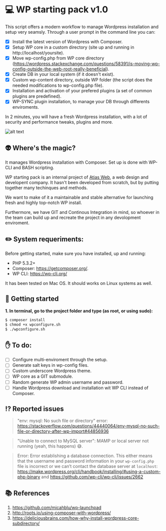 :computer: WP starting pack v1.0
============

This script offers a modern workflow to manage Wordpress installation and setup very seamsly. Through a user prompt in the command line you can:

- [x] Install the latest version of Wordpress with Composer.
- [x] Setup WP core in a custom directory (site up and running in http://localhost/yoursite).
- [x] Move wp-config.php from WP core  directory (https://wordpress.stackexchange.com/questions/58391/is-moving-wp-config-outside-the-web-root-really-beneficial).
- [x] Create DB in your local system (if it doesn't exist).
- [x] Custom wp-content directory, outside WP folder (the script does the needed modifications to wp-config.php file).
- [x] Installation and activation of your prefered plugins (a set of common plugins are predefined).
- [x] WP-SYNC plugin installation, to manage your DB through differents enviroments.

In 2 minutes, you will have a fresh Wordpress installation, with a lot of security and performance tweaks, plugins and more.

![alt text](https://media.giphy.com/media/xT0xesfMzr1lw06vsI/giphy.gif "WP Starting Pack")

## :alien: Where's the magic?

It manages Wordpress installation with Composer. Set up is done with WP-CLI and BASH scripting.

WP starting pack is an internal project of [Atias Web](https://atiasweb.com/), a web design and developent company. It hasn't been developed from scratch, but by putting together many techinques and methods.

We want to make of it a maintainable and stable alternative for launching fresh and highly top-notch WP install. 

Furthermore, we have GIT and Continous Integration in mind, so whoever in the team can build up and recreate the project in any devolopment enviroment.

## :pencil2: System requeriments:

Before getting started, make sure you have installed, up and running:

- PHP 5.3.2+
- Composer: https://getcomposer.org/.
- WP CLI: https://wp-cli.org/

It has been tested on Mac OS. It should works on Linux systems as well.

## :running: Getting started

__1. In terminal, go to the project folder and type (as root, or using sudo):__

```bash
$ composer install
$ chmod +x wpconfigure.sh
$ ./wpconfigure.sh
```

## :hand: To do:

- [ ] Configure multi-enviroment through the setup.
- [ ] Generate salt keys in wp-config files.
- [ ] Custom underscore Wordpress theme.
- [ ] WP core as a GIT submodule.
- [ ] Random generate WP admin username and password.
- [ ] Handle Wordpress download and installation wit WP CLI instead of Composer.

## :interrobang: Reported issues

> "env: mysql: No such file or directory" error: https://stackoverflow.com/questions/44440064/env-mysql-no-such-file-or-directory-after-wp-import#44856936

> "Unable to connect to MySQL server": MAMP or local server not running (yeah, this happens) :sweat_smile:.

> Error: Error establishing a database connection. This either means that the username and password information in your `wp-config.php` file is incorrect or we can’t contact the database server at `localhost`: https://make.wordpress.org/cli/handbook/installing/#using-a-custom-php-binary and https://github.com/wp-cli/wp-cli/issues/2662

## :books: References

1. https://github.com/micahblu/wp-launchpad
2. http://roots.io/using-composer-with-wordpress/
3. https://deliciousbrains.com/how-why-install-wordpress-core-subdirectory/
